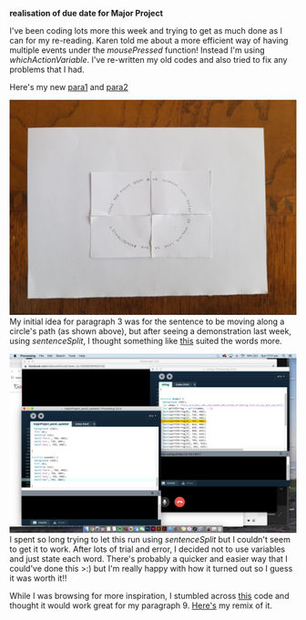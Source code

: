 **realisation of due date for Major Project**

I've been coding lots more this week and trying to get as much done as I can for my re-reading. Karen told me about a more efficient way of having multiple events under the *mousePressed* function! Instead I'm using *whichActionVariable*. I've re-written my old codes and also tried to fix any problems that I had. 

Here's my new [para1](https://robymanlongat.github.io/c0dewords/week9.5/majorProject_para1_updated) and [para2](https://robymanlongat.github.io/c0dewords/week9.5/majorProject_para2_updated) 

![](5.jpg)
My initial idea for paragraph 3 was for the sentence to be moving along a circle's path (as shown above), but after seeing a demonstration last week, using *sentenceSplit*, I thought something like [this](https://robymanlongat.github.io/c0dewords/week9.5/majorProject_para3_updated) suited the words more. 

![](string.png)
I spent so long trying to let this run using *sentenceSplit* but I couldn't seem to get it to work. After lots of trial and error, I decided not to use variables and just state each word. There's probably a quicker and easier way that I could've done this >:) but I'm really happy with how it turned out so I guess it was worth it!!

While I was browsing for more inspiration, I stumbled across [this](https://editor.p5js.org/doubleshow/sketches/BJdU6tFSM) code and thought it would work great for my paragraph 9. [Here's](https://robymanlongat.github.io/c0dewords/week9.5/majorProject_para9) my remix of it.
